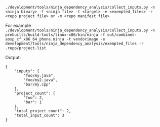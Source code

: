 
`./development/tools/ninja_dependency_analysis/collect_inputs.py -n <ninja binary> -f <ninja file> -t <target> -e <exempted_files> -r <repo project file> or -m <repo manifest file>`

For example
`./development/tools/ninja_dependency_analysis/collect_inputs.py -n prebuilts/build-tools/linux-x86/bin/ninja -f out/combined-aosp_cf_x86_64_phone.ninja -t vendorimage -e development/tools/ninja_dependency_analysis/exempted_files -r .repo/project.list`

Output:
```
{
    "inputs": [
        "foo/my.java",
        "foo/my2.java",
        "bar/my.cpp"
    ],
    "project_count": {
        "foo": 2,
        "bar": 1
    },
    "total_project_count": 2,
    "total_input_count": 3
}
```